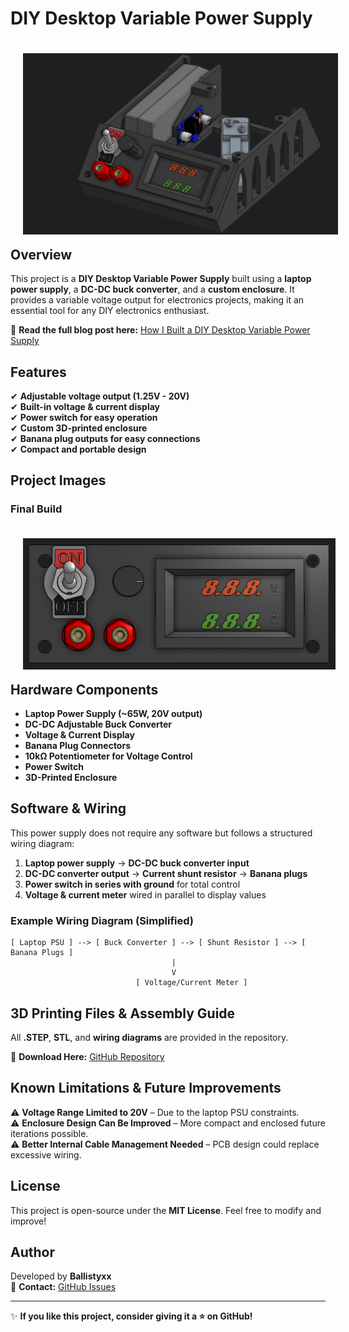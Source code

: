# DIY Desktop Variable Power Supply

<img src="https://raw.githubusercontent.com/Ballistyxx/eliferrara/master/assets/Desktop-Power-Supply/render.png" alt="Full CAD model of desktop power supply" width="600" ALIGN="left" HSPACE="20" VSPACE="20"/>

## Overview
This project is a **DIY Desktop Variable Power Supply** built using a **laptop power supply**, a **DC-DC buck converter**, and a **custom enclosure**. It provides a variable voltage output for electronics projects, making it an essential tool for any DIY electronics enthusiast.

📜 **Read the full blog post here:** [How I Built a DIY Desktop Variable Power Supply](https://eliferrara.com/2025/01/15/Desktop_Power_Supply.html)

## Features
✔ **Adjustable voltage output (1.25V - 20V)**  
✔ **Built-in voltage & current display**  
✔ **Power switch for easy operation**  
✔ **Custom 3D-printed enclosure**  
✔ **Banana plug outputs for easy connections**  
✔ **Compact and portable design**  

## Project Images

### Final Build
<img src="https://raw.githubusercontent.com/Ballistyxx/eliferrara/master/assets/Desktop-Power-Supply/frontpanel.png" alt="Front panel of power supply" width="500" ALIGN="left" HSPACE="20" VSPACE="20"/>

## Hardware Components
- **Laptop Power Supply (~65W, 20V output)**
- **DC-DC Adjustable Buck Converter**
- **Voltage & Current Display**
- **Banana Plug Connectors**
- **10kΩ Potentiometer for Voltage Control**
- **Power Switch**
- **3D-Printed Enclosure**

## Software & Wiring
This power supply does not require any software but follows a structured wiring diagram:

1. **Laptop power supply** → **DC-DC buck converter input**
2. **DC-DC converter output** → **Current shunt resistor** → **Banana plugs**
3. **Power switch in series with ground** for total control
4. **Voltage & current meter** wired in parallel to display values

### Example Wiring Diagram (Simplified)
```plaintext
[ Laptop PSU ] --> [ Buck Converter ] --> [ Shunt Resistor ] --> [ Banana Plugs ]
                                    |
                                    V
                            [ Voltage/Current Meter ]
```

## 3D Printing Files & Assembly Guide
All **.STEP**, **STL**, and **wiring diagrams** are provided in the repository.

📂 **Download Here:** [GitHub Repository](https://github.com/Ballistyxx/desktop-power-supply)

## Known Limitations & Future Improvements
⚠ **Voltage Range Limited to 20V** – Due to the laptop PSU constraints.  
⚠ **Enclosure Design Can Be Improved** – More compact and enclosed future iterations possible.  
⚠ **Better Internal Cable Management Needed** – PCB design could replace excessive wiring.  

## License
This project is open-source under the **MIT License**. Feel free to modify and improve!

## Author
Developed by **Ballistyxx**  
📧 **Contact:** [GitHub Issues](https://github.com/Ballistyxx/desktop-power-supply/issues)

---
✨ **If you like this project, consider giving it a ⭐ on GitHub!**


